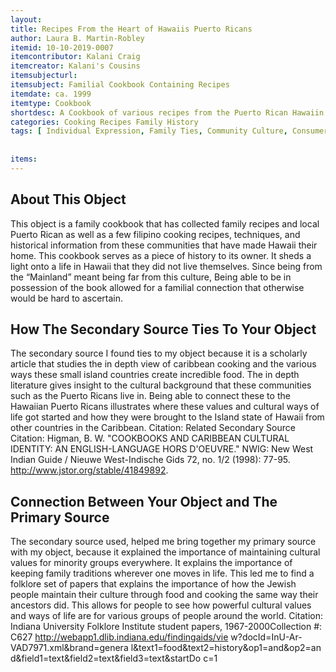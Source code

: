 ```yaml
---
layout:
title: Recipes From the Heart of Hawaiis Puerto Ricans
author: Laura B. Martin-Robley	
itemid: 10-10-2019-0007
itemcontributor: Kalani Craig
itemcreator: Kalani's Cousins
itemsubjecturl: 
itemsubject: Familial Cookbook Containing Recipes
itemdate: ca. 1999
itemtype: Cookbook
shortdesc: A Cookbook of various recipes from the Puerto Rican Hawaiin community.
categories: Cooking Recipes Family History
tags: [ Individual Expression, Family Ties, Community Culture, Consumer Culture, Food, Island cooking Cooking, Puerto Rico Cooking, Hawaiian, Institute of Pacific Relations, Puerto Rican Immigration ]
 
 
items:
---
```


## About This Object 

This object is a family cookbook that has collected family recipes and local Puerto Rican as well as a few filipino cooking recipes, techniques, and historical information from these communities that have made Hawaii their home. This cookbook serves as a piece of history to its owner. It sheds a light onto a life in Hawaii that they did not live themselves. Since being from the “Mainland” meant being far from this culture, Being able to be in possession of the book allowed for a familial connection that otherwise would be hard to ascertain.

## How The Secondary Source Ties To Your Object

The secondary source I found ties to my object because it is a scholarly article that studies the in depth view of caribbean cooking and the various ways these small island countries create incredible food. The in depth literature gives insight to the cultural background that these communities such as the Puerto Ricans live in. Being able to connect these to the Hawaiian Puerto Ricans illustrates where these values and cultural ways of life got started and how they were brought to the Island state of Hawaii from other countries in the Caribbean.
Citation: Related Secondary Source Citation:
Higman, B. W. "COOKBOOKS AND CARIBBEAN CULTURAL IDENTITY: AN ENGLISH-LANGUAGE HORS D'OEUVRE." NWIG: New West Indian Guide / Nieuwe West-Indische Gids 72, no. 1/2 (1998): 77-95. http://www.jstor.org/stable/41849892.

## Connection Between Your Object and The Primary Source

The secondary source used, helped me bring together my primary source with my object, because it explained the importance of maintaining cultural values for minority groups everywhere. It explains the importance of keeping family traditions wherever one moves in life. This led me to find a folklore set of papers that explains the importance of how the Jewish people maintain their culture through food and cooking the same way their ancestors did. This allows for people to see how powerful cultural values and ways of life are for various groups of people around the world. 
Citation: Indiana University Folklore Institute student papers, 1967-2000Collection #: C627 http://webapp1.dlib.indiana.edu/findingaids/vie w?docId=InU-Ar-VAD7971.xml&brand=genera l&text1=food&text2=history&op1=and&op2=an d&field1=text&field2=text&field3=text&startDo c=1

  






